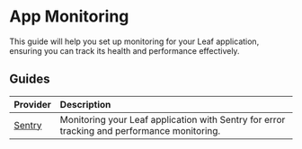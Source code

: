 # App Monitoring

This guide will help you set up monitoring for your Leaf application, ensuring you can track its health and performance effectively.

## Guides

| Provider                                                        | Description                                                |
| :-------------------------------------------------------------- | :--------------------------------------------------------- |
| [Sentry](/learn/monitoring/sentry/) | Monitoring your Leaf application with Sentry for error tracking and performance monitoring. |

